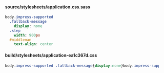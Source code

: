 #### source/stylesheets/application.css.sass
```sass
body.impress-supported
  .fallback-message
    display: none
  .step
    width: 900px
  #middleman
    text-align: center
```
#### build/stylesheets/application-ea1c367d.css
```css
body.impress-supported .fallback-message{display:none}body.impress-supported .step{width:900px}body.impress-supported .step .invert{color:white}body.impress-supported #middleman{text-align:center}
```